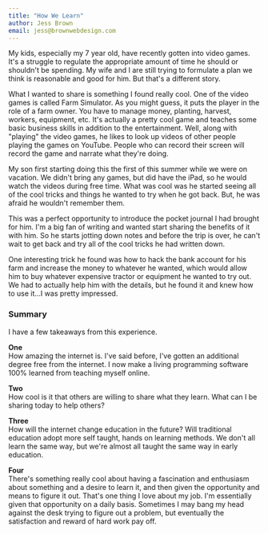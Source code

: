 ```yaml
---
title: "How We Learn"
author: Jess Brown
email: jess@brownwebdesign.com
---
```


My kids, especially my 7 year old, have recently gotten into video games.
It's a struggle to regulate the appropriate amount of time he should or
shouldn't be spending. My wife and I are still trying to formulate a
plan we think is reasonable and good for him. But that's a different
story.

What I wanted to share is something I found really cool. One of the
video games is called Farm Simulator. As you might guess, it puts the
player in the role of a farm owner. You have to manage money, planting,
harvest, workers, equipment, etc. It's actually a pretty cool game and
teaches some basic business skills in addition to the entertainment.
Well, along with "playing" the video games, he likes to look up videos
of other people playing the games on YouTube. People who can record
their screen will record the game and narrate what they're doing. 

My son first starting doing this the first of this summer while we were
on vacation. We didn't bring any games, but did have the iPad, so he
would watch the videos during free time. What was cool was he started
seeing all of the cool tricks and things he wanted to try when he got
back. But, he was afraid he wouldn't remember them.

This was a perfect opportunity to introduce the pocket journal I had
brought for him. I'm a big fan of writing and wanted start sharing the
benefits of it with him. So he starts jotting down notes and before the
trip is over, he can't wait to get back and try all of the cool tricks
he had written down. 

One interesting trick he found was how to hack the bank account for his
farm and increase the money to whatever he wanted, which would allow him
to buy whatever expensive tractor or equipment he wanted to try out. We
had to actually help him with the details, but he found it and knew how
to use it...I was pretty impressed. 

### Summary

I have a few takeaways from this experience.  

**One**  
How amazing the internet is. I've said before, I've gotten an
additional degree free from the internet. I now make a living
programming software 100% learned from teaching myself online. 

**Two**  
How cool is it that others are willing to share what they learn. What can I
be sharing today to help others?  

**Three**  
How will the internet change education in the future? Will traditional education adopt more self
taught, hands on learning methods. We don't all learn the same way, but
we're almost all taught the same way in early education. 

**Four**  
There's something really cool about having a fascination and enthusiasm about
something and a desire to learn it, and then given the opportunity and
means to figure it out. That's one thing I love about my job. I'm
essentially given that opportunity on a daily basis. Sometimes I may
bang my head against the desk trying to figure out a problem, but
eventually the satisfaction and reward of hard work pay off.

